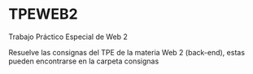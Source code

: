 # TPEWEB2
Trabajo Práctico Especial de Web 2

Resuelve las consignas del TPE de la materia Web 2 (back-end), estas pueden encontrarse en la carpeta consignas
